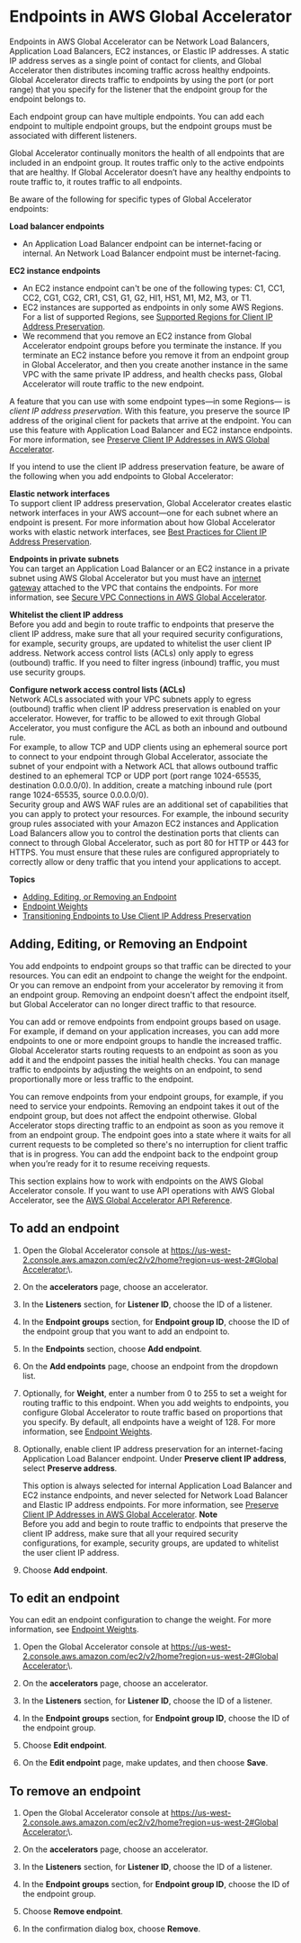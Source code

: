 # Endpoints in AWS Global Accelerator<a name="about-endpoints"></a>

Endpoints in AWS Global Accelerator can be Network Load Balancers, Application Load Balancers, EC2 instances, or Elastic IP addresses\. A static IP address serves as a single point of contact for clients, and Global Accelerator then distributes incoming traffic across healthy endpoints\. Global Accelerator directs traffic to endpoints by using the port \(or port range\) that you specify for the listener that the endpoint group for the endpoint belongs to\. 

Each endpoint group can have multiple endpoints\. You can add each endpoint to multiple endpoint groups, but the endpoint groups must be associated with different listeners\.

Global Accelerator continually monitors the health of all endpoints that are included in an endpoint group\. It routes traffic only to the active endpoints that are healthy\. If Global Accelerator doesn’t have any healthy endpoints to route traffic to, it routes traffic to all endpoints\.

Be aware of the following for specific types of Global Accelerator endpoints:

**Load balancer endpoints**  
+ An Application Load Balancer endpoint can be internet\-facing or internal\. An Network Load Balancer endpoint must be internet\-facing\.

**EC2 instance endpoints**  
+ An EC2 instance endpoint can't be one of the following types: C1, CC1, CC2, CG1, CG2, CR1, CS1, G1, G2, HI1, HS1, M1, M2, M3, or T1\.
+ EC2 instances are supported as endpoints in only some AWS Regions\. For a list of supported Regions, see [ Supported Regions for Client IP Address Preservation](preserve-client-ip-address.regions.md)\.
+ We recommend that you remove an EC2 instance from Global Accelerator endpoint groups before you terminate the instance\. If you terminate an EC2 instance before you remove it from an endpoint group in Global Accelerator, and then you create another instance in the same VPC with the same private IP address, and health checks pass, Global Accelerator will route traffic to the new endpoint\. 

A feature that you can use with some endpoint types—in some Regions— is *client IP address preservation*\. With this feature, you preserve the source IP address of the original client for packets that arrive at the endpoint\. You can use this feature with Application Load Balancer and EC2 instance endpoints\. For more information, see [Preserve Client IP Addresses in AWS Global Accelerator](preserve-client-ip-address.md)\.

If you intend to use the client IP address preservation feature, be aware of the following when you add endpoints to Global Accelerator:

**Elastic network interfaces**  
To support client IP address preservation, Global Accelerator creates elastic network interfaces in your AWS account—one for each subnet where an endpoint is present\. For more information about how Global Accelerator works with elastic network interfaces, see [Best Practices for Client IP Address Preservation](best-practices-aga.md)\.

**Endpoints in private subnets**  
You can target an Application Load Balancer or an EC2 instance in a private subnet using AWS Global Accelerator but you must have an [internet gateway](https://docs.aws.amazon.com/vpc/latest/userguide/VPC_Internet_Gateway.html) attached to the VPC that contains the endpoints\. For more information, see [Secure VPC Connections in AWS Global Accelerator](secure-vpc-connections.md)\.

**Whitelist the client IP address**  
Before you add and begin to route traffic to endpoints that preserve the client IP address, make sure that all your required security configurations, for example, security groups, are updated to whitelist the user client IP address\. Network access control lists \(ACLs\) only apply to egress \(outbound\) traffic\. If you need to filter ingress \(inbound\) traffic, you must use security groups\. 

**Configure network access control lists \(ACLs\)**  
Network ACLs associated with your VPC subnets apply to egress \(outbound\) traffic when client IP address preservation is enabled on your accelerator\. However, for traffic to be allowed to exit through Global Accelerator, you must configure the ACL as both an inbound and outbound rule\.   
For example, to allow TCP and UDP clients using an ephemeral source port to connect to your endpoint through Global Accelerator, associate the subnet of your endpoint with a Network ACL that allows outbound traffic destined to an ephemeral TCP or UDP port \(port range 1024\-65535, destination 0\.0\.0\.0/0\)\. In addition, create a matching inbound rule \(port range 1024\-65535, source 0\.0\.0\.0/0\)\.  
Security group and AWS WAF rules are an additional set of capabilities that you can apply to protect your resources\. For example, the inbound security group rules associated with your Amazon EC2 instances and Application Load Balancers allow you to control the destination ports that clients can connect to through Global Accelerator, such as port 80 for HTTP or 443 for HTTPS\. You must ensure that these rules are configured appropriately to correctly allow or deny traffic that you intend your applications to accept\.

**Topics**
+ [Adding, Editing, or Removing an Endpoint](#about-endpoints-adding-endpoints)
+ [Endpoint Weights](about-endpoints-endpoint-weights.md)
+ [Transitioning Endpoints to Use Client IP Address Preservation](about-endpoints.transition-to-IP-preservation.md)

## Adding, Editing, or Removing an Endpoint<a name="about-endpoints-adding-endpoints"></a>

You add endpoints to endpoint groups so that traffic can be directed to your resources\. You can edit an endpoint to change the weight for the endpoint\. Or you can remove an endpoint from your accelerator by removing it from an endpoint group\. Removing an endpoint doesn't affect the endpoint itself, but Global Accelerator can no longer direct traffic to that resource\.

You can add or remove endpoints from endpoint groups based on usage\. For example, if demand on your application increases, you can add more endpoints to one or more endpoint groups to handle the increased traffic\. Global Accelerator starts routing requests to an endpoint as soon as you add it and the endpoint passes the initial health checks\. You can manage traffic to endpoints by adjusting the weights on an endpoint, to send proportionally more or less traffic to the endpoint\.

You can remove endpoints from your endpoint groups, for example, if you need to service your endpoints\. Removing an endpoint takes it out of the endpoint group, but does not affect the endpoint otherwise\. Global Accelerator stops directing traffic to an endpoint as soon as you remove it from an endpoint group\. The endpoint goes into a state where it waits for all current requests to be completed so there's no interruption for client traffic that is in progress\. You can add the endpoint back to the endpoint group when you’re ready for it to resume receiving requests\.

This section explains how to work with endpoints on the AWS Global Accelerator console\. If you want to use API operations with AWS Global Accelerator, see the [ AWS Global Accelerator API Reference](https://docs.aws.amazon.com/global-accelerator/latest/api/Welcome.html)\.

## To add an endpoint

1. Open the Global Accelerator console at [ https://us\-west\-2\.console\.aws\.amazon\.com/ec2/v2/home?region=us\-west\-2\#Global Accelerator:](https://us-west-2.console.aws.amazon.com/ec2/v2/home?region=us-west-2#GlobalAccelerator:)\. 

1. On the **accelerators** page, choose an accelerator\.

1. In the **Listeners** section, for **Listener ID**, choose the ID of a listener\.

1. In the **Endpoint groups** section, for **Endpoint group ID**, choose the ID of the endpoint group that you want to add an endpoint to\.

1. In the **Endpoints** section, choose **Add endpoint**\.

1. On the **Add endpoints** page, choose an endpoint from the dropdown list\.

1. Optionally, for **Weight**, enter a number from 0 to 255 to set a weight for routing traffic to this endpoint\. When you add weights to endpoints, you configure Global Accelerator to route traffic based on proportions that you specify\. By default, all endpoints have a weight of 128\. For more information, see [Endpoint Weights](about-endpoints-endpoint-weights.md)\.

1. Optionally, enable client IP address preservation for an internet\-facing Application Load Balancer endpoint\. Under **Preserve client IP address**, select **Preserve address**\. 

   This option is always selected for internal Application Load Balancer and EC2 instance endpoints, and never selected for Network Load Balancer and Elastic IP address endpoints\. For more information, see [Preserve Client IP Addresses in AWS Global Accelerator](preserve-client-ip-address.md)\.
**Note**  
Before you add and begin to route traffic to endpoints that preserve the client IP address, make sure that all your required security configurations, for example, security groups, are updated to whitelist the user client IP address\.

1. Choose **Add endpoint**\.

## To edit an endpoint

You can edit an endpoint configuration to change the weight\. For more information, see [Endpoint Weights](about-endpoints-endpoint-weights.md)\.

1. Open the Global Accelerator console at [ https://us\-west\-2\.console\.aws\.amazon\.com/ec2/v2/home?region=us\-west\-2\#Global Accelerator:](https://us-west-2.console.aws.amazon.com/ec2/v2/home?region=us-west-2#GlobalAccelerator:)\. 

1. On the **accelerators** page, choose an accelerator\.

1. In the **Listeners** section, for **Listener ID**, choose the ID of a listener\.

1. In the **Endpoint groups** section, for **Endpoint group ID**, choose the ID of the endpoint group\.

1. Choose **Edit endpoint**\.

1. On the **Edit endpoint** page, make updates, and then choose **Save**\.

## To remove an endpoint

1. Open the Global Accelerator console at [ https://us\-west\-2\.console\.aws\.amazon\.com/ec2/v2/home?region=us\-west\-2\#Global Accelerator:](https://us-west-2.console.aws.amazon.com/ec2/v2/home?region=us-west-2#GlobalAccelerator:)\. 

1. On the **accelerators** page, choose an accelerator\.

1. In the **Listeners** section, for **Listener ID**, choose the ID of a listener\.

1. In the **Endpoint groups** section, for **Endpoint group ID**, choose the ID of the endpoint group\.

1. Choose **Remove endpoint**\.

1. In the confirmation dialog box, choose **Remove**\.